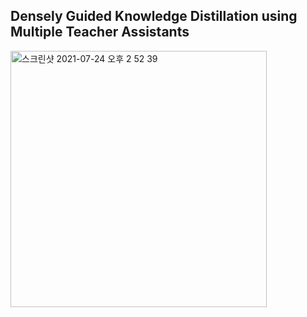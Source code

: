 ## Densely Guided Knowledge Distillation using Multiple Teacher Assistants

<img width="410" alt="스크린샷 2021-07-24 오후 2 52 39" src="https://user-images.githubusercontent.com/26168716/126858908-1b320cb4-9d33-49b2-b0f3-56e052277fa5.png">
